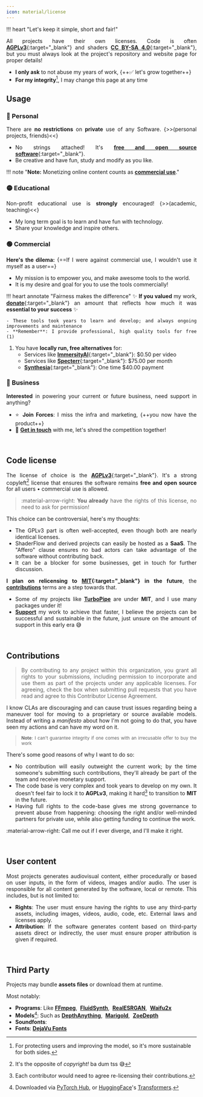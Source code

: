 ```yaml
---
icon: material/license
---
```


<div markdown annotate style="text-align: justify">

!!! heart "Let's keep it simple, short and fair!"

All projects have their own licenses. Code is often [**AGPLv3**](https://www.tldrlegal.com/license/gnu-affero-general-public-license-v3-agpl-3-0){:target="_blank"} and shaders [**CC BY-SA 4.0**](https://creativecommons.org/licenses/by-sa/4.0/deed.en){:target="_blank"}, but you must always look at the project's repository and website page for proper details!

- **I only ask** to not abuse my years of work, {++✅ let's grow together++}
- **For my integrity**[^integrity], I may change this page at any time

[^integrity]: For protecting users and improving the model, so it's more sustainable for both sides.

## Usage

### 🔴 Personal

There are **no restrictions** on **private** use of any Software. {>>(personal projects, friends)<<}

- No strings attached! It's [**free and open source software**](https://en.wikipedia.org/wiki/Free_and_open-source_software){:target="_blank"}.
- Be creative and have fun, study and modify as you like.

!!! note "**Note:** Monetizing online content counts as [**commercial use**](#commercial-use)."

### 🟡 Educational

Non-profit educational use is **strongly** encouraged! {>>(academic, teaching)<<}

- My long term goal is to learn and have fun with technology.
- Share your knowledge and inspire others.

### 🟢 Commercial

**Here's the dilema:** {==If I were against commercial use, I wouldn't use it myself as a user==}

- My mission is to empower you, and make awesome tools to the world.
- It is my desire and goal for you to use the tools commercially!

!!! heart annotate "Fairness makes the difference"
    ✨ **If you valued** my work, [**donate**](site:about/sponsors){:target="_blank"} an amount that reflects how much it was **essential to your success** ✨

    - These tools took years to learn and develop; and always ongoing improvements and maintenance
    - **Remember**: I provide professional, high quality tools for free (1)

1.  You have **locally run, free alternatives** for:
    - Services like [**ImmersityAI**](https://www.immersity.ai/){:target="_blank"}: $0.50 per video
    - Services like [**Specterr**](https://specterr.com/pricing/){:target="_blank"}: $75.00 per month
    - [**Synthesia**](https://synthesiagame.com/){:target="_blank"}: One time $40.00 payment

### 🔵 Business

**Interested** in powering your current or future business, need support in anything?

- ⭐️ **Join Forces**: I miss the infra and marketing, {++you now have the product++}
- 🚀 [**Get in touch**](site:about/contact) with me, let's shred the competition together!

<br>

## Code license

The license of choice is the [**AGPLv3**](https://www.tldrlegal.com/license/gnu-affero-general-public-license-v3-agpl-3-0){:target="_blank"}. It's a strong copyleft[^copyleft] license that ensures the software remains **free and open source** for all users • commercial use is allowed.

[^copyleft]: It's the opposite of _copyright!_ ba dum tss 😅

> :material-arrow-right: **You already** have the rights of this license, no need to ask for permission!

This choice can be controversial, here's my thoughts:

- The GPLv3 part is often well-accepted, even though both are nearly identical licenses.
- ShaderFlow and derived projects can easily be hosted as a **SaaS**. The "Affero" clause ensures no bad actors can take advantage of the software without contributing back.
- It can be a blocker for some businesses, get in touch for further discussion.

**I plan on relicensing to [MIT](https://www.tldrlegal.com/license/mit-license){:target="_blank"} in the future**, the [**contributions**](#contributions) terms are a step towards that.

- Some of my projects like [**TurboPipe**](https://github.com/BrokenSource/TurboPipe) are under **MIT**, and I use many packages under it!
- [**Support**](site:/about/sponsors) my work to achieve that faster, I believe the projects can be successful and sustainable in the future, just unsure on the amount of support in this early era 😅

<br>

## Contributions

> By contributing to any project within this organization, you grant all rights to your submissions, including permission to incorporate and use them as part of the projects under any applicable licenses. For agreeing, check the box when submitting pull requests that you have read and agree to this Contributor License Agreement.

I know CLAs are discouraging and can cause trust issues regarding being a maneuver tool for moving to a proprietary or source available models. Instead of writing a _manifesto_ about how I'm not going to do that, you have seen my actions and can have my word on it.

> <small>**Note**: I can't guarantee integrity if one comes with an irrecusable offer to buy the work</small>

There's some good reasons of why I want to do so:

- No contribution will easily outweight the current work; by the time someone's submitting such contributions, they'll already be part of the team and receive monetary support.
- The code base is very complex and took years to develop on my own. It doesn't feel fair to lock it to **AGPLv3**, making it hard[^hard] to transition to **MIT** in the future.
- Having full rights to the code-base gives me strong governance to prevent abuse from happening: choosing the right and/or well-minded partners for private use, while also getting funding to continue the work.

[^hard]: Each contributor would need to agree re-licensing their contributions.

:material-arrow-right: Call me out if I ever diverge, and I'll make it right.

<br>

## User content

Most projects generates audiovisual content, either procedurally or based on user inputs, in the form of videos, images and/or audio. The user is responsible for all content generated by the software, local or remote. This includes, but is not limited to:

- **Rights**: The user must ensure having the rights to use any third-party assets, including images, videos, audio, code, etc. External laws and licenses apply.
- **Attribution**: If the software generates content based on third-party assets direct or indirectly, the user must ensure proper attribution is given if required.

[^shaders]: The generated content from projects like **DepthFlow**, **Pianola**, **SpectroNote** falls under this license.

<br>

## Third Party

Projects may bundle **assets files** or download them at runtime.

Most notably:

- **Programs**: Like [**FFmpeg**](https://ffmpeg.org/), &nbsp;[**FluidSynth**](https://www.fluidsynth.org/), &nbsp;[**RealESRGAN**](https://github.com/xinntao/Real-ESRGAN-ncnn-vulkan), &nbsp;[**Waifu2x**](https://github.com/nihui/waifu2x-ncnn-vulkan)
- **Models**[^1]: Such as [**DepthAnything**](https://depth-anything.github.io/), &nbsp;[**Marigold**](https://marigoldmonodepth.github.io/), &nbsp;[**ZoeDepth**](https://github.com/isl-org/ZoeDepth)
- **Soundfonts**:
- **Fonts**: [**DejaVu Fonts**](https://dejavu-fonts.github.io/)

[^1]: Downloaded via [PyTorch Hub](https://pytorch.org/hub/), or [HuggingFace](https://huggingface.co/)'s [Transformers](https://huggingface.co/docs/transformers/index).

</div>